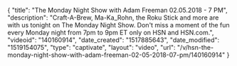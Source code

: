 {
    "title": "The Monday Night Show with Adam Freeman 02.05.2018 - 7 PM",
    "description": "Craft-A-Brew, Ma-Ka_Rohn,  the Roku Stick and more are with us tonight on The Monday Night Show. Don't miss a moment of the fun every Monday night from 7pm to 9pm ET only on HSN and HSN.com.",
    "videoid": "140160914",
    "date_created": "1517885643",
    "date_modified": "1519154075",
    "type": "captivate",
    "layout": "video",
    "url": "\/v\/hsn-the-monday-night-show-with-adam-freeman-02-05-2018-07-pm\/140160914"
}